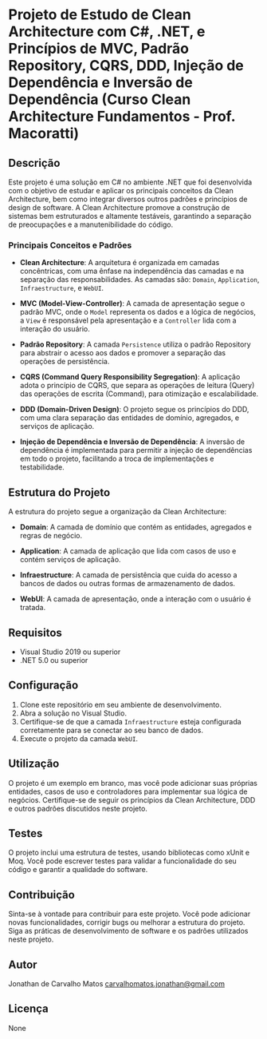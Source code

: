 # Projeto de Estudo de Clean Architecture com C#, .NET, e Princípios de MVC, Padrão Repository, CQRS, DDD, Injeção de Dependência e Inversão de Dependência (Curso Clean Architecture Fundamentos - Prof. Macoratti)

## Descrição
Este projeto é uma solução em C# no ambiente .NET que foi desenvolvida com o objetivo de estudar e aplicar os principais conceitos da Clean Architecture, bem como integrar diversos outros padrões e princípios de design de software. A Clean Architecture promove a construção de sistemas bem estruturados e altamente testáveis, garantindo a separação de preocupações e a manutenibilidade do código.

### Principais Conceitos e Padrões
- **Clean Architecture**: A arquitetura é organizada em camadas concêntricas, com uma ênfase na independência das camadas e na separação das responsabilidades. As camadas são: `Domain`, `Application`, `Infraestructure`, e `WebUI`.

- **MVC (Model-View-Controller)**: A camada de apresentação segue o padrão MVC, onde o `Model` representa os dados e a lógica de negócios, a `View` é responsável pela apresentação e a `Controller` lida com a interação do usuário.

- **Padrão Repository**: A camada `Persistence` utiliza o padrão Repository para abstrair o acesso aos dados e promover a separação das operações de persistência.

- **CQRS (Command Query Responsibility Segregation)**: A aplicação adota o princípio de CQRS, que separa as operações de leitura (Query) das operações de escrita (Command), para otimização e escalabilidade.

- **DDD (Domain-Driven Design)**: O projeto segue os princípios do DDD, com uma clara separação das entidades de domínio, agregados, e serviços de aplicação.

- **Injeção de Dependência e Inversão de Dependência**: A inversão de dependência é implementada para permitir a injeção de dependências em todo o projeto, facilitando a troca de implementações e testabilidade.

## Estrutura do Projeto
A estrutura do projeto segue a organização da Clean Architecture:

- **Domain**: A camada de domínio que contém as entidades, agregados e regras de negócio.

- **Application**: A camada de aplicação que lida com casos de uso e contém serviços de aplicação.

- **Infraestructure**: A camada de persistência que cuida do acesso a bancos de dados ou outras formas de armazenamento de dados.

- **WebUI**: A camada de apresentação, onde a interação com o usuário é tratada.

## Requisitos
- Visual Studio 2019 ou superior
- .NET 5.0 ou superior

## Configuração
1. Clone este repositório em seu ambiente de desenvolvimento.
2. Abra a solução no Visual Studio.
3. Certifique-se de que a camada `Infraestructure` esteja configurada corretamente para se conectar ao seu banco de dados.
4. Execute o projeto da camada `WebUI`.

## Utilização
O projeto é um exemplo em branco, mas você pode adicionar suas próprias entidades, casos de uso e controladores para implementar sua lógica de negócios. Certifique-se de seguir os princípios da Clean Architecture, DDD e outros padrões discutidos neste projeto.

## Testes
O projeto inclui uma estrutura de testes, usando bibliotecas como xUnit e Moq. Você pode escrever testes para validar a funcionalidade do seu código e garantir a qualidade do software.

## Contribuição
Sinta-se à vontade para contribuir para este projeto. Você pode adicionar novas funcionalidades, corrigir bugs ou melhorar a estrutura do projeto. Siga as práticas de desenvolvimento de software e os padrões utilizados neste projeto.

## Autor
Jonathan de Carvalho Matos
carvalhomatos.jonathan@gmail.com

## Licença
None
